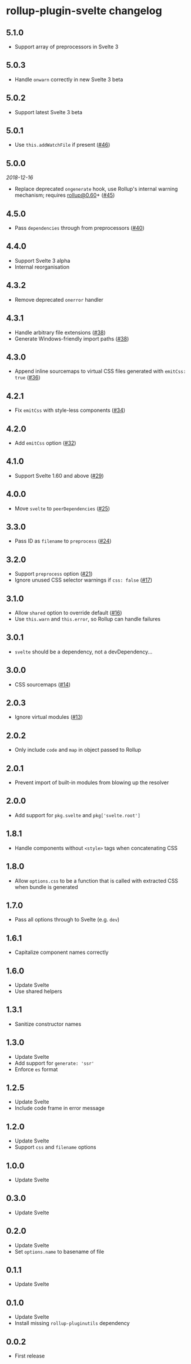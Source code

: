 # rollup-plugin-svelte changelog

## 5.1.0

* Support array of preprocessors in Svelte 3

## 5.0.3

* Handle `onwarn` correctly in new Svelte 3 beta

## 5.0.2

* Support latest Svelte 3 beta

## 5.0.1

* Use `this.addWatchFile` if present ([#46](https://github.com/rollup/rollup-plugin-svelte/pull/46))

## 5.0.0
*2018-12-16*
* Replace deprecated `ongenerate` hook, use Rollup's internal warning mechanism; requires rollup@0.60+ ([#45](https://github.com/rollup/rollup-plugin-svelte/issues/45))

## 4.5.0

* Pass `dependencies` through from preprocessors ([#40](https://github.com/rollup/rollup-plugin-svelte/issues/40))

## 4.4.0

* Support Svelte 3 alpha
* Internal reorganisation

## 4.3.2

* Remove deprecated `onerror` handler

## 4.3.1

* Handle arbitrary file extensions ([#38](https://github.com/rollup/rollup-plugin-svelte/pull/38))
* Generate Windows-friendly import paths ([#38](https://github.com/rollup/rollup-plugin-svelte/pull/38))

## 4.3.0

* Append inline sourcemaps to virtual CSS files generated with `emitCss: true` ([#36](https://github.com/rollup/rollup-plugin-svelte/pull/36))

## 4.2.1

* Fix `emitCss` with style-less components ([#34](https://github.com/rollup/rollup-plugin-svelte/pull/34))

## 4.2.0

* Add `emitCss` option ([#32](https://github.com/rollup/rollup-plugin-svelte/pull/32))

## 4.1.0

* Support Svelte 1.60 and above ([#29](https://github.com/rollup/rollup-plugin-svelte/pull/29))

## 4.0.0

* Move `svelte` to `peerDependencies` ([#25](https://github.com/rollup/rollup-plugin-svelte/issues/25))

## 3.3.0

* Pass ID as `filename` to `preprocess` ([#24](https://github.com/rollup/rollup-plugin-svelte/pull/24))

## 3.2.0

* Support `preprocess` option ([#21](https://github.com/rollup/rollup-plugin-svelte/issues/21))
* Ignore unused CSS selector warnings if `css: false` ([#17](https://github.com/rollup/rollup-plugin-svelte/issues/17))

## 3.1.0

* Allow `shared` option to override default ([#16](https://github.com/rollup/rollup-plugin-svelte/pull/16))
* Use `this.warn` and `this.error`, so Rollup can handle failures

## 3.0.1

* `svelte` should be a dependency, not a devDependency...

## 3.0.0

* CSS sourcemaps ([#14](https://github.com/rollup/rollup-plugin-svelte/issues/14))

## 2.0.3

* Ignore virtual modules ([#13](https://github.com/rollup/rollup-plugin-svelte/issues/13))

## 2.0.2

* Only include `code` and `map` in object passed to Rollup

## 2.0.1

* Prevent import of built-in modules from blowing up the resolver

## 2.0.0

* Add support for `pkg.svelte` and `pkg['svelte.root']`

## 1.8.1

* Handle components without `<style>` tags when concatenating CSS

## 1.8.0

* Allow `options.css` to be a function that is called with extracted CSS when bundle is generated

## 1.7.0

* Pass all options through to Svelte (e.g. `dev`)

## 1.6.1

* Capitalize component names correctly

## 1.6.0

* Update Svelte
* Use shared helpers

## 1.3.1

* Sanitize constructor names

## 1.3.0

* Update Svelte
* Add support for `generate: 'ssr'`
* Enforce `es` format

## 1.2.5

* Update Svelte
* Include code frame in error message

## 1.2.0

* Update Svelte
* Support `css` and `filename` options

## 1.0.0

* Update Svelte

## 0.3.0

* Update Svelte

## 0.2.0

* Update Svelte
* Set `options.name` to basename of file

## 0.1.1

* Update Svelte

## 0.1.0

* Update Svelte
* Install missing `rollup-pluginutils` dependency

## 0.0.2

* First release
